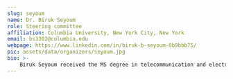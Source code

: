 ```yaml
---
slug: seyoum
name: Dr. Biruk Seyoum
role: Steering committee
affiliation: Columbia University, New York City, New York
email: bs3302@columbia.edu
webpage: https://www.linkedin.com/in/biruk-b-seyoum-0b9bbb75/
pic: assets/data/organizers/seyoum.jpg
bio: >-
    Biruk Seyoum received the MS degree in telecommunication and electronics from the University of Trento, and the PhD from Scuola Superiore Sant’Anna (cum laude). He is currently a postdoctoral research scientist at Columbia University. His research interests include architecture, CAD tools, and applications for reconfigurable platforms, architecture and performance optimization of deep neural network hardware accelerators, and system-level methodologies for the integration of heterogeneous computing platforms. He is also interested and contributes to the open-hardware and open-FPGA community. He is the author and co-author of multiple papers in international peer-reviewed conferences and journals.
---
```


